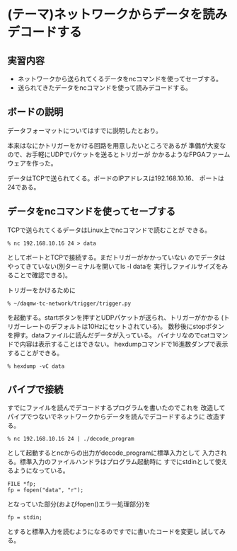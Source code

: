 (テーマ)ネットワークからデータを読みデコードする
================================================

実習内容
--------

* ネットワークから送られてくるデータをncコマンドを使ってセーブする。
* 送られてきたデータをncコマンドを使って読みデコードする。

ボードの説明
------------

データフォーマットについてはすでに説明したとおり。

本来はなにかトリガーをかける回路を用意したいところであるが
準備が大変なので、お手軽にUDPでパケットを送るとトリガーが
かかるようなFPGAファームウェアを作った。

データはTCPで送られてくる。ボードのIPアドレスは192.168.10.16、
ポートは24である。

データをncコマンドを使ってセーブする
------------------------------------

TCPで送られてくるデータはLinux上でncコマンドで読むことが
できる。

    % nc 192.168.10.16 24 > data

としてボートとTCPで接続する。まだトリガーがかかっていない
のでデータはやってきていない(別ターミナルを開いてls -l dataを
実行しファイルサイズをみることで確認できる)。

トリガーをかけるために

    % ~/daqmw-tc-network/trigger/trigger.py

を起動する。startボタンを押すとUDPパケットが送られ、トリガーがかかる
(トリガーレートのデフォルトは10Hzにセットされている)。
数秒後にstopボタンを押す。dataファイルに読んだデータが入っている。
バイナリなのでcatコマンドで内容は表示することはできない。
hexdumpコマンドで16進数ダンプで表示することができる。

    % hexdump -vC data

パイプで接続
------------

すでにファイルを読んでデコードするプログラムを書いたのでこれを
改造してパイプでつないでネットワークからデータを読んでデコードするように
改造する。

    % nc 192.168.10.16 24 | ./decode_program

として起動するとncからの出力がdecode_programに標準入力として
入力される。標準入力のファイルハンドラはプログラム起動時に
すでにstdinとして使えるようになっている。

    FILE *fp;
    fp = fopen("data", "r");

となっていた部分(およびfopen()エラー処理部分)を

    fp = stdin;

とすると標準入力を読むようになるのですでに書いたコードを変更し
試してみる。

